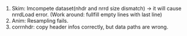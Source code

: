 1. Skim: Imcompete dataset(nhdr and nrrd size dismatch) -> it will cause nrrdLoad error. (Work around: fullfill empty lines with last line)       
2. Anim: Resampling fails.      
3. corrnhdr: copy header infos correctly, but data paths are wrong.     